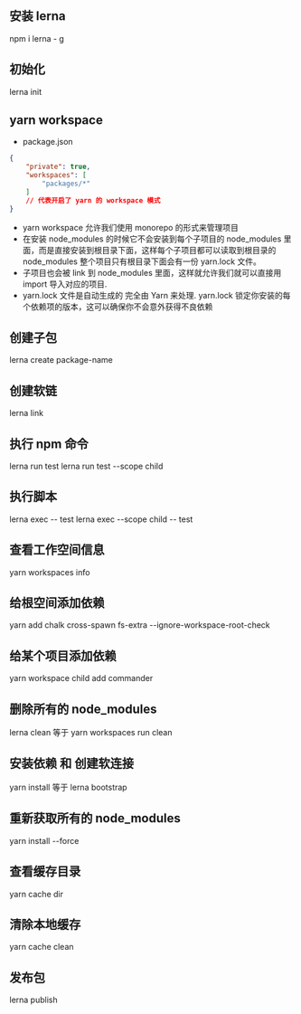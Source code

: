## 安装 lerna
npm i lerna - g

## 初始化
lerna init

## yarn workspace
- package.json
```json
{
    "private": true,
    "workspaces": [
        "packages/*"
    ]
    // 代表开启了 yarn 的 workspace 模式
}
```
- yarn workspace 允许我们使用 monorepo 的形式来管理项目
- 在安装 node_modules 的时候它不会安装到每个子项目的 node_modules 里面，而是直接安装到根目录下面，这样每个子项目都可以读取到根目录的 node_modules
整个项目只有根目录下面会有一份 yarn.lock 文件。
- 子项目也会被 link 到 node_modules 里面，这样就允许我们就可以直接用 import 导入对应的项目.
- yarn.lock 文件是自动生成的 完全由 Yarn 来处理. yarn.lock 锁定你安装的每个依赖项的版本，这可以确保你不会意外获得不良依赖

## 创建子包
lerna create package-name

## 创建软链
lerna link

## 执行 npm 命令
lerna run test
lerna run test --scope child

## 执行脚本
lerna exec -- test
lerna exec --scope child -- test

## 查看工作空间信息
yarn workspaces info

## 给根空间添加依赖
yarn add chalk cross-spawn fs-extra --ignore-workspace-root-check

## 给某个项目添加依赖
yarn workspace child add commander

## 删除所有的 node_modules
lerna clean 等于 yarn workspaces run clean

## 安装依赖 和 创建软连接
yarn install 等于 lerna bootstrap

## 重新获取所有的 node_modules
yarn install --force

## 查看缓存目录
yarn cache dir

## 清除本地缓存
yarn cache clean

## 发布包
lerna publish